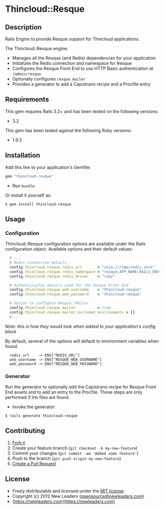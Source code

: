 # Thincloud::Resque

## Description

Rails Engine to provide Resque support for Thincloud applications.

The Thincloud::Resque engine:

* Manages all the Resque (and Redis) dependencies for your application
* Initializes the Redis connection and namespace for Resque
* Configures the Resque Front End to use HTTP Basic authentication at `/admin/resque`
* Optionally configures `resque_mailer`
* Provides a generator to add a Capistrano recipe and a Procfile entry

## Requirements

This gem requires Rails 3.2+ and has been tested on the following versions:

* 3.2

This gem has been tested against the following Ruby versions:

* 1.9.3


## Installation

Add this line to your application's Gemfile:

``` ruby
gem "thincloud-resque"
```

* Run `bundle`

Or install it yourself as:

```
$ gem install thincloud-resque
```

## Usage

### Configuration

Thincloud::Resque configuration options are available under the Rails configuration object. Available options and their default values:

```ruby
  # ...
  # Redis connection details
  config.thincloud.resque.redis_url       = "unix:///tmp/redis.sock"
  config.thincloud.resque.redis_namespace = "resque:APP_NAME:RAILS_ENV"
  config.thincloud.resque.redis_driver    = "ruby"

  # Authenticaiton details used for the Resque Front End
  config.thincloud.resque.web_username    = "thincloud-resque"
  config.thincloud.resque.web_password    = "thincloud-resque"

  # Option to configure Resque::Mailer
  config.thincloud.resque.mailer          = true
  config.thincloud.resque.mailer_excluded_environments = []
  #...
```

_Note: this is how they would look when added to your application's config block_

By default, several of the options will default to environment variables when found.

```
  redis_url    -> ENV["REDIS_URL"]
  web_username -> ENV["RESQUE_WEB_USERNAME"]
  web_password -> ENV["RESQUE_WEB_PASSWORD"]
```

### Generator

Run the generator to optionally add the Capistrano recipe for Resque Front End assets and to add an entry to the Procfile. These steps are only performed if the files are found.

* Invoke the generator:

```
$ rails generate thincloud:resque
```

## Contributing

1. [Fork it](https://github.com/newleaders/thincloud-resque/fork_select)
2. Create your feature branch (`git checkout -b my-new-feature`)
3. Commit your changes (`git commit -am 'Added some feature'`)
4. Push to the branch (`git push origin my-new-feature`)
5. [Create a Pull Request](https://github.com/newleaders/thincloud-resque/pull/new)


## License

* Freely distributable and licensed under the [MIT license](http://newleaders.mit-license.org/2012/license.html).
* Copyright (c) 2012 New Leaders ([opensource@newleaders.com](opensource@newleaders.com))
* [https://newleaders.com](https://newleaders.com)

